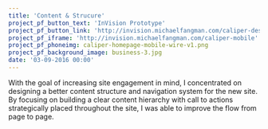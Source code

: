 ```yaml
---
title: 'Content & Strucure'
project_pf_button_text: 'InVision Prototype'
project_pf_button_link: 'http://invision.michaelfangman.com/caliper-desktop'
project_pf_iframe: 'http://invision.michaelfangman.com/caliper-mobile'
project_pf_phoneimg: caliper-homepage-mobile-wire-v1.png
project_pf_background_image: business-3.jpg
date: '03-09-2016 00:00'
---
```


With the goal of increasing site engagement in mind, I concentrated on designing a better content structure and navigation system for the new site. By focusing on building a clear content hierarchy with call to actions strategically placed throughout the site, I was able to improve the flow from page to page.